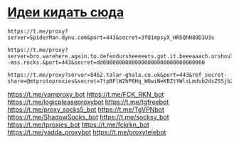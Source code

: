 # [Идеи кидать сюда](https://github.com/jestxfot/ZapretNet/issues/new)
```url
https://t.me/proxy?server=SpiderMan.dynu.com&port=443&secret=3fQ1mpsyX_HR5QhN8OD3U3s
```
```url
https://t.me/proxy?server=bro.warehere.again.to.defendursheeeeets.got.it.beeeaaach.orshould.repeat.again.qmark.www.digikala.com.iranserver.com.bing.com.gmail.com.nic.ir.thisisme.ir.mihanwebhost.ejhost.udfuk.986.entekhab.ddns.net.dynu.com.noip.withoutip.withoudanti.aws--mss.rocks.&port=443&secret=dd00000000000000000000000000000000
```
```url
https://t.me/proxy?server=8462.talar-ghala.co.uk&port=443&ref_secret-share=@mtprotoproxies&secret=7tpBFlW2hP6Hq_WOwiNeKBZtYWlsLmdvb2dsZS5jb20
```

https://t.me/vamproxy_bot
https://t.me/FCK_RKN_bot
https://t.me/logicpleaseproxybot
https://t.me/tgfreebot
https://t.me/proxy_socks5_bot
https://t.me/TgVPNbot
https://t.me/ShadowSocks_bot
https://t.me/socksy_bot
https://t.me/tproxies_bot
https://t.me/fckrkn_bot
https://t.me/yadda_proxybot
https://t.me/proxytelebot

